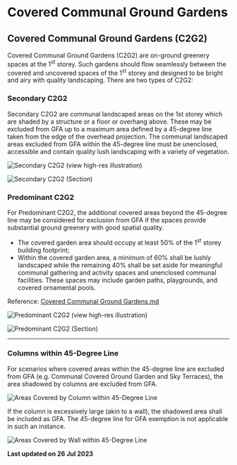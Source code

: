 # Covered Communal Ground Gardens

## Covered Communal Ground Gardens (C2G2) 
Covered Communal Ground Gardens (C2G2) are on-ground greenery spaces at the 1<sup>st</sup> storey. Such gardens should flow seamlessly between the covered and uncovered spaces of the 1<sup>st</sup> storey and designed to be bright and airy with quality landscaping. There are two types of C2G2:

### Secondary C2G2
Secondary C2G2 are communal landscaped areas on the 1st storey which are shaded by a structure or a floor or overhang above. These may be excluded from GFA up to a maximum area defined by a 45-degree line taken from the edge of the overhead projection. The communal landscaped areas excluded from GFA within the 45-degree line must be unenclosed, accessible and contain quality lush landscaping with a variety of vegetation.

![Secondary C2G2 (view high-res illustration)](https://www.ura.gov.sg/-/media/Corporate/Guidelines/Development-control/GFA/GFA-14-Secondary-C2G2.jpg)

![Secondary C2G2 (Section)](https://www.ura.gov.sg/-/media/Corporate/Guidelines/Development-control/GFA/GFA-15-Secondary-C2G2-section.jpg)

### Predominant C2G2
For Predominant C2G2, the additional covered areas beyond the 45-degree line may be considered for exclusion from GFA if the spaces provide substantial ground greenery with good spatial quality.

- The covered garden area should occupy at least 50% of the 1<sup>st</sup> storey building footprint;
- Within the covered garden area, a minimum of 60% shall be lushly landscaped while the remaining 40% shall be set aside for meaningful communal gathering and activity spaces and unenclosed communal facilities. These spaces may include garden paths, playgrounds, and covered ornamental pools.

Reference: [Covered Communal Ground Gardens.md](https://www.ura.gov.sg/-/media/Corporate/Guidelines/Development-control/GFA/GFA-16-Predominant-C2G2-Plan.jpg) 

![Predominant C2G2 (view high-res illustration)](https://www.ura.gov.sg/-/media/Corporate/Guidelines/Development-control/GFA/GFA-16-Predominant-C2G2-Plan.jpg)

![Predominant C2G2 (Section)](https://www.ura.gov.sg/-/media/Corporate/Guidelines/Development-control/GFA/GFA-15B-Predominant-C2G2-section_final.jpg)

---

### Columns within 45-Degree Line
For scenarios where covered areas within the 45-degree line are excluded from GFA (e.g. Communal Covered Ground Garden and Sky Terraces), the area shadowed by columns are excluded from GFA.

![Areas Covered by Column within 45-Degree Line](https://www.ura.gov.sg/-/media/Corporate/Guidelines/Development-control/GFA/GFA-59A-Shadow-area-of-columns-within-45-degree-line_final.jpg)

If the column is excessively large (akin to a wall), the shadowed area shall be included as GFA. The 45-degree line for GFA exemption is not applicable in such an instance.

![Areas Covered by Wall within 45-Degree Line](https://www.ura.gov.sg/-/media/Corporate/Guidelines/Development-control/GFA/GFA-59B-Shadow-area-of-columns-within-45-degree-line_final.jpg)

**Last updated on 26 Jul 2023**
